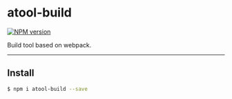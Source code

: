 # atool-build

[![NPM version](https://img.shields.io/npm/v/atool-build.svg?style=flat)](https://npmjs.org/package/atool-build)

Build tool based on webpack.

----

## Install

```bash
$ npm i atool-build --save
```


